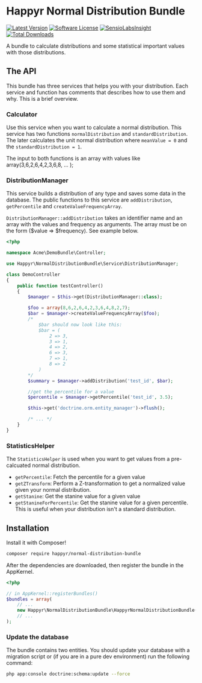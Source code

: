 # Happyr Normal Distribution Bundle

[![Latest Version](https://img.shields.io/github/release/Happyr/NormalDistributionBundle.svg?style=flat-square)](https://github.com/Happyr/NormalDistributionBundle/releases)
[![Software License](https://img.shields.io/badge/license-MIT-brightgreen.svg?style=flat-square)](LICENSE)
[![SensioLabsInsight](https://insight.sensiolabs.com/projects/95c8e1d1-2b53-45db-a49d-ae772c5f270d/mini.png)](https://insight.sensiolabs.com/projects/95c8e1d1-2b53-45db-a49d-ae772c5f270d)
[![Total Downloads](https://img.shields.io/packagist/dt/happyr/normal-distribution-bundle.svg?style=flat-square)](https://packagist.org/packages/happyr/normal-distribution-bundle)

A bundle to calculate distributions and some statistical important values with those distributions.

## The API

This bundle has three services that helps you with your distribution. Each service and function has comments that
describes how to use them and why. This is a brief overview.

### Calculator

Use this service when you want to calculate a normal distribution. This service has two functions `normalDistribution`
and `standardDistribution`. The later calculates the unit normal distribution where `meanValue = 0`
and the `standardDistribution = 1`.

The input to both functions is an array with values like array(3,6,2,6,4,2,3,6,8, ... );

### DistributionManager

This service builds a distribution of any type and saves some data in the database. The public functions to
this service are `addDistribution`, `getPercentile` and `createValueFrequencyArray`.

`DistributionManager::addDistribution` takes an identifier name and an array with the values and frequency as arguments.
The array must be on the form ($value => $frequency). See example below.

```php
<?php

namespace Acme\DemoBundle\Controller;

use Happyr\NormalDistributionBundle\Service\DistributionManager;

class DemoController
{
    public function testController()
    {
        $manager = $this->get(DistributionManager::class);

        $foo = array(8,6,2,6,4,2,3,6,4,8,2,7);
        $bar = $manager->createValueFrequencyArray($foo);
        /*
            $bar should now look like this:
            $bar = (
                2 => 3,
                3 => 1,
                4 => 2,
                6 => 3,
                7 => 1,
                8 => 2
            )
        */
        $summary = $manager->addDistribution('test_id', $bar);

        //get the percentile for a value
        $percentile = $manager->getPercentile('test_id', 3.5);

        $this->get('doctrine.orm.entity_manager')->flush();

        /* ... */
    }
}

```

### StatisticsHelper

The `StatisticsHelper` is used when you want to get values from a pre-calcuated normal distribution.

- `getPercentile`: Fetch the percentile for a given value
- `getZTransform`: Perform a Z-transformation to get a normalized value given your normal distribution.
- `getStanine`: Get the stanine value for a given value
- `getStanineForPercentile`:  Get the stanine value for a given percentile. This is useful when your distribution
isn't a standard distribution.


## Installation

Install it with Composer!

```bash
composer require happyr/normal-distribution-bundle
```

After the dependencies are downloaded, then register the bundle in the AppKernel.

```php
<?php

// in AppKernel::registerBundles()
$bundles = array(
    // ...
    new Happyr\NormalDistributionBundle\HappyrNormalDistributionBundle(),
    // ...
);
```

### Update the database

The bundle contains two entities. You should update your database with a migration script or (if you are in a
pure dev environment) run the following command:

```bash
php app:console doctrine:schema:update --force
```
